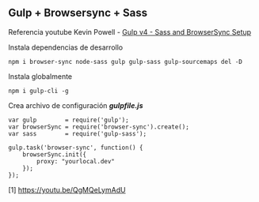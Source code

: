 
## Gulp + Browsersync + Sass

Referencia youtube Kevin Powell - [Gulp v4 - Sass and BrowserSync Setup](1)

Instala dependencias de desarrollo
``` 
npm i browser-sync node-sass gulp gulp-sass gulp-sourcemaps del -D
```
Instala globalmente
``` 
npm i gulp-cli -g
```
Crea archivo de configuración ***gulpfile.js***

``` 
var gulp        = require('gulp');
var browserSync = require('browser-sync').create();
var sass        = require('gulp-sass');

gulp.task('browser-sync', function() {
    browserSync.init({
        proxy: "yourlocal.dev"
    });
});
```

[1] https://youtu.be/QgMQeLymAdU